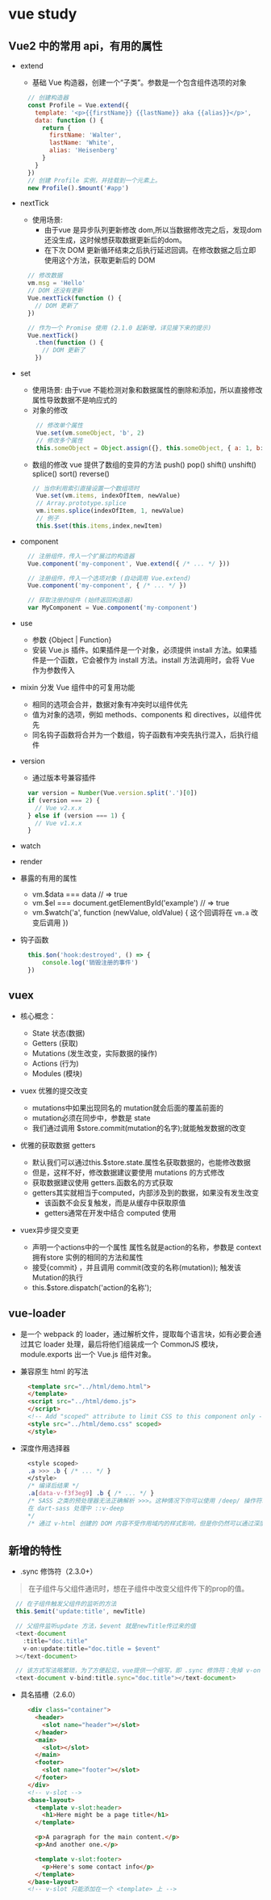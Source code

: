 # vue study
## Vue2 中的常用 api，有用的属性
* extend
  - 基础 Vue 构造器，创建一个“子类”。参数是一个包含组件选项的对象
  ```js
    // 创建构造器
    const Profile = Vue.extend({
      template: '<p>{{firstName}} {{lastName}} aka {{alias}}</p>',
      data: function () {
        return {
          firstName: 'Walter',
          lastName: 'White',
          alias: 'Heisenberg'
        }
      }
    })
    // 创建 Profile 实例，并挂载到一个元素上。
    new Profile().$mount('#app')

  ```

* nextTick
  + 使用场景:
    - 由于vue 是异步队列更新修改 dom,所以当数据修改完之后，发现dom 还没生成，这时候想获取数据更新后的dom。
    - 在下次 DOM 更新循环结束之后执行延迟回调。在修改数据之后立即使用这个方法，获取更新后的 DOM 
  ```js
    // 修改数据
    vm.msg = 'Hello'
    // DOM 还没有更新
    Vue.nextTick(function () {
      // DOM 更新了
    })

    // 作为一个 Promise 使用 (2.1.0 起新增，详见接下来的提示)
    Vue.nextTick()
      .then(function () {
        // DOM 更新了
      })
  ```

* set
  + 使用场景: 由于vue 不能检测对象和数据属性的删除和添加，所以直接修改属性导致数据不是响应式的
   - 对象的修改
      ```js 
       // 修改单个属性
       Vue.set(vm.someObject, 'b', 2)
       // 修改多个属性
       this.someObject = Object.assign({}, this.someObject, { a: 1, b: 2 })
      ```
   - 数组的修改
      vue 提供了数组的变异的方法 push() pop() shift() unshift() splice() sort() reverse()
       ```js 
       // 当你利用索引直接设置一个数组项时
        Vue.set(vm.items, indexOfItem, newValue)
        // Array.prototype.splice
        vm.items.splice(indexOfItem, 1, newValue)
        // 例子
        this.$set(this.items,index,newItem)
      
      ```

* component
  ```js
    // 注册组件，传入一个扩展过的构造器
    Vue.component('my-component', Vue.extend({ /* ... */ }))

    // 注册组件，传入一个选项对象 (自动调用 Vue.extend)
    Vue.component('my-component', { /* ... */ })

    // 获取注册的组件 (始终返回构造器)
    var MyComponent = Vue.component('my-component')
  ```

* use
  - 参数 {Object | Function} 
  - 安装 Vue.js 插件。如果插件是一个对象，必须提供 install 方法。如果插件是一个函数，它会被作为 install 方法。install 方法调用时，会将 Vue 作为参数传入

* mixin 分发 Vue 组件中的可复用功能
  - 相同的选项会合并，数据对象有冲突时以组件优先
  - 值为对象的选项，例如 methods、components 和 directives，以组件优先
  - 同名钩子函数将合并为一个数组，钩子函数有冲突先执行混入，后执行组件

* version
  - 通过版本号兼容插件
  ```js
    var version = Number(Vue.version.split('.')[0])
    if (version === 2) {
      // Vue v2.x.x
    } else if (version === 1) {
      // Vue v1.x.x
    } 
  ```

* watch

* render

* 暴露的有用的属性
  - vm.$data === data // => true
  - vm.$el === document.getElementById('example') // => true
  - vm.$watch('a', function (newValue, oldValue) {
      这个回调将在 `vm.a` 改变后调用
    })

* 钩子函数
  ```js
    this.$on('hook:destroyed', () => {
        console.log('销毁注册的事件')
    })
  ```
## vuex
* 核心概念：
  - State 状态(数据)
  - Getters (获取)
  - Mutations (发生改变，实际数据的操作)
  - Actions (行为)
  - Modules (模块)

* vuex 优雅的提交改变
  - mutations中如果出现同名的 mutation就会后面的覆盖前面的
  - mutation必须在同步中，参数是 state
  - 我们通过调用 $store.commit(mutation的名字);就能触发数据的改变

* 优雅的获取数据 getters
  - 默认我们可以通过this.$store.state.属性名获取数据的，也能修改数据
  - 但是，这样不好，修改数据建议要使用 mutations 的方式修改
  - 获取数据建议使用 getters.函数名的方式获取
  + getters其实就相当于computed，内部涉及到的数据，如果没有发生改变
    - 该函数不会反复触发，而是从缓存中获取原值
    - getters通常在开发中结合 computed 使用

* vuex异步提交变更
  - 声明一个actions中的一个属性 属性名就是action的名称，参数是 context 拥有store 实例的相同的方法和属性
  - 接受{commit} ，并且调用 commit(改变的名称(mutation)); 触发该Mutation的执行
  - this.$store.dispatch('action的名称');
## vue-loader
- 是一个 webpack 的 loader，通过解析文件，提取每个语言块，如有必要会通过其它 loader 处理，最后将他们组装成一个 CommonJS 模块，module.exports 出一个 Vue.js 组件对象。
* 兼容原生 html 的写法
  ```html
    <template src="../html/demo.html">  
    </template>
    <script src="../html/demo.js">
    </script>
    <!-- Add "scoped" attribute to limit CSS to this component only -->
    <style src="../html/demo.css" scoped>
    </style>
  ```
* 深度作用选择器
  ```css
    <style scoped>
    .a >>> .b { /* ... */ }
    </style>
    /* 编译后结果 */
    .a[data-v-f3f3eg9] .b { /* ... */ }
    /* SASS 之类的预处理器无法正确解析 >>>。这种情况下你可以使用 /deep/ 操作符取而代之——这是一个 >>> 的别名，同样可以正常工作。
    在 dart-sass 处理中 ::v-deep
    */
    /* 通过 v-html 创建的 DOM 内容不受作用域内的样式影响，但是你仍然可以通过深度作用选择器来为他们设置样式。 */
  ```
## 新增的特性
* .sync 修饰符（2.3.0+）
 >在子组件与父组件通讯时，想在子组件中改变父组件传下的prop的值。
  ```js
    // 在子组件触发父组件的监听的方法
    this.$emit('update:title', newTitle)

    // 父组件监听update 方法，$event 就是newTitle传过来的值
    <text-document
      :title="doc.title"
      v-on:update:title="doc.title = $event"
    ></text-document>

    // 该方式写法略繁琐，为了方便起见，vue提供一个缩写，即 .sync 修饰符：免掉 v-on 监听的过程
    <text-document v-bind:title.sync="doc.title"></text-document>
  ```

* 具名插槽（2.6.0）
  ```html
    <div class="container">
      <header>
        <slot name="header"></slot>
      </header>
      <main>
        <slot></slot>
      </main>
      <footer>
        <slot name="footer"></slot>
      </footer>
    </div>
    <!-- v-slot -->
    <base-layout>
      <template v-slot:header>
        <h1>Here might be a page title</h1>
      </template>

      <p>A paragraph for the main content.</p>
      <p>And another one.</p>

      <template v-slot:footer>
        <p>Here's some contact info</p>
      </template>
    </base-layout>
    <!-- v-slot 只能添加在一个 <template> 上 -->
  ```